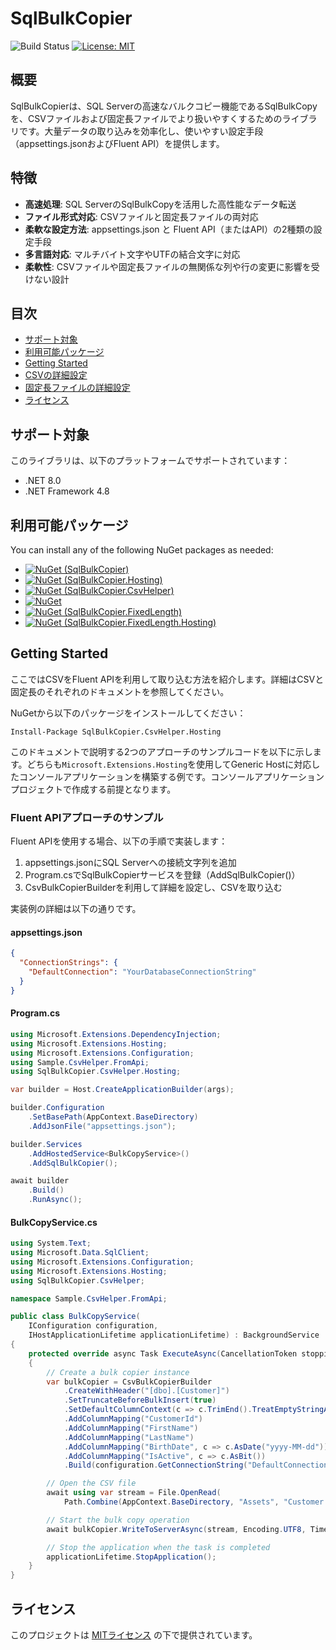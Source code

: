 # SqlBulkCopier

![Build Status](https://github.com/nuitsjp/SqlBulkCopier/actions/workflows/build.yml/badge.svg)
[![License: MIT](https://img.shields.io/badge/License-MIT-yellow.svg)](LICENSE)

## 概要
SqlBulkCopierは、SQL Serverの高速なバルクコピー機能であるSqlBulkCopyを、CSVファイルおよび固定長ファイルでより扱いやすくするためのライブラリです。大量データの取り込みを効率化し、使いやすい設定手段（appsettings.jsonおよびFluent API）を提供します。

## 特徴
- **高速処理**: SQL ServerのSqlBulkCopyを活用した高性能なデータ転送
- **ファイル形式対応**: CSVファイルと固定長ファイルの両対応
- **柔軟な設定方法**: appsettings.json と Fluent API（またはAPI）の2種類の設定手段
- **多言語対応**: マルチバイト文字やUTFの結合文字に対応
- **柔軟性**: CSVファイルや固定長ファイルの無関係な列や行の変更に影響を受けない設計

## 目次
- [サポート対象](#サポート対象)
- [利用可能パッケージ](#利用可能パッケージ)
- [Getting Started](#getting-started)
- [CSVの詳細設定](doc/CSV-ja.md)
- [固定長ファイルの詳細設定](doc/FixedLength-ja.md)
- [ライセンス](#ライセンス)

## サポート対象

このライブラリは、以下のプラットフォームでサポートされています：
- .NET 8.0
- .NET Framework 4.8

## 利用可能パッケージ
You can install any of the following NuGet packages as needed:

- [![NuGet (SqlBulkCopier)](https://img.shields.io/nuget/v/SqlBulkCopier.svg?label=SqlBulkCopier)](https://www.nuget.org/packages/SqlBulkCopier/)
- [![NuGet (SqlBulkCopier.Hosting)](https://img.shields.io/nuget/v/SqlBulkCopier.Hosting.svg?label=SqlBulkCopier.Hosting)](https://www.nuget.org/packages/SqlBulkCopier.Hosting/)
- [![NuGet (SqlBulkCopier.CsvHelper)](https://img.shields.io/nuget/v/SqlBulkCopier.CsvHelper.svg?label=SqlBulkCopier.CsvHelper)](https://www.nuget.org/packages/SqlBulkCopier.CsvHelper/)
- [![NuGet](https://img.shields.io/nuget/v/SqlBulkCopier.CsvHelper.Hosting.svg?label=SqlBulkCopier.CsvHelper.Hosting)](https://www.nuget.org/packages/SqlBulkCopier.CsvHelper.Hosting/)
- [![NuGet (SqlBulkCopier.FixedLength)](https://img.shields.io/nuget/v/SqlBulkCopier.FixedLength.svg?label=SqlBulkCopier.FixedLength)](https://www.nuget.org/packages/SqlBulkCopier.FixedLength/)
- [![NuGet (SqlBulkCopier.FixedLength.Hosting)](https://img.shields.io/nuget/v/SqlBulkCopier.FixedLength.Hosting.svg?label=SqlBulkCopier.FixedLength.Hosting)](https://www.nuget.org/packages/SqlBulkCopier.FixedLength.Hosting/)

## Getting Started

ここではCSVをFluent APIを利用して取り込む方法を紹介します。詳細はCSVと固定長のそれぞれのドキュメントを参照してください。

NuGetから以下のパッケージをインストールしてください：

```
Install-Package SqlBulkCopier.CsvHelper.Hosting
```

このドキュメントで説明する2つのアプローチのサンプルコードを以下に示します。どちらも`Microsoft.Extensions.Hosting`を使用してGeneric Hostに対応したコンソールアプリケーションを構築する例です。コンソールアプリケーションプロジェクトで作成する前提となります。

### Fluent APIアプローチのサンプル

Fluent APIを使用する場合、以下の手順で実装します：

1. appsettings.jsonにSQL Serverへの接続文字列を追加
2. Program.csでSqlBulkCopierサービスを登録（AddSqlBulkCopier()）
3. CsvBulkCopierBuilderを利用して詳細を設定し、CSVを取り込む

実装例の詳細は以下の通りです。

#### appsettings.json

```json
{
  "ConnectionStrings": {
    "DefaultConnection": "YourDatabaseConnectionString"
  }
}
```

#### Program.cs

```csharp
using Microsoft.Extensions.DependencyInjection;
using Microsoft.Extensions.Hosting;
using Microsoft.Extensions.Configuration;
using Sample.CsvHelper.FromApi;
using SqlBulkCopier.CsvHelper.Hosting;

var builder = Host.CreateApplicationBuilder(args);

builder.Configuration
    .SetBasePath(AppContext.BaseDirectory)
    .AddJsonFile("appsettings.json");

builder.Services
    .AddHostedService<BulkCopyService>()
    .AddSqlBulkCopier();

await builder
    .Build()
    .RunAsync();
```

#### BulkCopyService.cs

```csharp
using System.Text;
using Microsoft.Data.SqlClient;
using Microsoft.Extensions.Configuration;
using Microsoft.Extensions.Hosting;
using SqlBulkCopier.CsvHelper;

namespace Sample.CsvHelper.FromApi;

public class BulkCopyService(
    IConfiguration configuration,
    IHostApplicationLifetime applicationLifetime) : BackgroundService
{
    protected override async Task ExecuteAsync(CancellationToken stoppingToken)
    {
        // Create a bulk copier instance
        var bulkCopier = CsvBulkCopierBuilder
            .CreateWithHeader("[dbo].[Customer]")
            .SetTruncateBeforeBulkInsert(true)
            .SetDefaultColumnContext(c => c.TrimEnd().TreatEmptyStringAsNull())
            .AddColumnMapping("CustomerId")
            .AddColumnMapping("FirstName")
            .AddColumnMapping("LastName")
            .AddColumnMapping("BirthDate", c => c.AsDate("yyyy-MM-dd"))
            .AddColumnMapping("IsActive", c => c.AsBit())
            .Build(configuration.GetConnectionString("DefaultConnection")!);

        // Open the CSV file
        await using var stream = File.OpenRead(
            Path.Combine(AppContext.BaseDirectory, "Assets", "Customer.csv"));

        // Start the bulk copy operation
        await bulkCopier.WriteToServerAsync(stream, Encoding.UTF8, TimeSpan.FromMinutes(30));

        // Stop the application when the task is completed
        applicationLifetime.StopApplication();
    }
}
```

## ライセンス
このプロジェクトは [MITライセンス](LICENSE) の下で提供されています。

